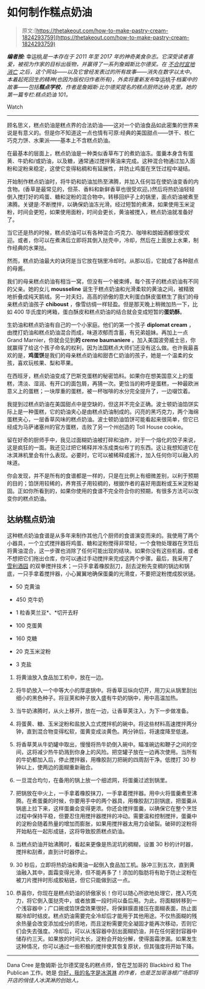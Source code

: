 # 如何制作糕点奶油

> 原文:[https://thetakeout.com/how-to-make-pastry-cream-1824293759](https://thetakeout.com/how-to-make-pastry-cream-1824293759)

***编者按:*** 幸运桃*是一本存在于 2011 年至 2017 年的神奇美食杂志。它深受读者喜爱，被视为作家的目标出版物，并赢得了一系列詹姆斯比尔德奖。在* [*不合时宜地消亡*](https://www.nytimes.com/2017/03/17/dining/lucky-peach-closing.html) *之后，这个网站——以及它曾经发表过的所有故事——消失在数字以太中。本着起死回生的精神(也因为版权归作者所有)，*外卖*将重新发布*幸运桃子*档案中的故事——包括**糕点学校**，作者是詹姆斯·比尔德奖提名的糕点厨师达纳·克里。她的第一篇专栏:糕点奶油 101。*

Watch

* * *

顾名思义，糕点奶油是糕点界的合法奶油——这对一个奶油食品如此密集的世界来说是有意义的。但是你不知道这一点也情有可原:经典的美国甜点——饼干、核仁巧克力饼、水果派——基本上不含糕点奶油。

在最基本的层面上，糕点奶油是一种类似香草布丁的煮奶油冻。蛋羹本身含有蛋黄、牛奶和/或奶油，以及糖，通常通过搅拌黄油来完成。这种混合物通过加入面粉和淀粉来稳定，这使它变得粘稠和有延展性，并防止鸡蛋在烹饪过程中凝结。

开始制作糕点奶油时，将牛奶和奶油加热至沸腾，并加入任何旨在使奶油变香的内含物。(香草是最常见的，但茶、香料和新鲜香草也很受欢迎。)然后将热奶油轻轻倒入搅打好的鸡蛋、糖和淀粉的混合物中。转移回炉子上的锅里，面点奶油被煮至沸腾。关键是:不断搅拌，以确保奶油冻光滑。经过短暂的煮沸，如果使用玉米淀粉，时间会更短，如果使用面粉，时间会更长，黄油被搅入，糕点奶油就准备好了。

当它还是热的时候，糕点奶油可以有各种混合:巧克力、咖啡和朗姆酒都很受欢迎。或者，你可以在煮沸后立即将其倒入挞壳中，冷却，然后在上面放上水果，制作经典的水果挞。

然而，糕点奶油最大的诀窍是当它放在锅里冷却时。从那以后，它就成了各种甜点的母酱。

我们的母亲糕点奶油有相当一窝，但没有一个被束缚，每个孩子的糕点奶油有不同的父亲。她的女儿 **mousseline** 诞生于糕点奶油和光滑柔软的黄油之间，被精致地折叠成纯天鹅绒。另一对夫妇，高高的骄傲的意大利蛋白酥皮蛋糕生了我们的母亲糕点奶油孩子 **chiboust** ，像雪纺绸一样轻盈。但是那天晚上稍微加热一下，比如 400 华氏度的烤箱，蛋白酥皮和糕点奶油的结合就会变成短暂的**蛋奶酥**。

生奶油和糕点奶油有自己的一个小家庭。他们的第一个孩子 **diplomat cream** ，由搅打奶油和糕点奶油混合而成，味道浓郁而含蓄，有兄弟姐妹。再加上一点 Grand Marnier，你就会见到**的 creme baumaniere** 。加入美国波旁威士忌，你就赢得了给这个孩子命名的权利，因为法国糕点大师们还没有这么做。也许我最喜欢的是，**鸡蛋饼**是我们的母亲糕点奶油和甜杏仁奶油的孩子，她是一个温柔的女孩，喜欢玩核果、梨和苹果。

在西班牙，糕点奶油变成了巴斯克蛋糕的秘密馅料。如果你在想美国意义上的蛋糕，清淡、湿润、有开口的面包屑，再猜一次。更恰当的称呼是蛋糕，一种最欧洲意义上的蛋糕；一块厚重的蛋糕，被一杯咖啡的水分完全提升了，一边啜饮着。

我提到过糕点奶油在美国甜点中是空缺的，但这并不完全正确。波士顿奶油馅饼实际上是一种蛋糕，它的奶油夹心是由糕点奶油制成的。闪亮的黑巧克力，两个海绵蛋糕夹心，一层香草风味的糕点奶油。波士顿奶油馅饼可能看起来很简单，但它已经成为马萨诸塞州的官方蛋糕，击败了另一个州创造的 Toll House cookie。

留在好奇的厨师手中，我见过面糊奶油被打碎和油炸，对于一个熔化的饺子来说，这是疯狂的一面。我还见过把它稀释并冷冻成类似布丁的东西。这让我想知道它在冰淇淋机里会有什么表现。必要时，它可以被稀释成酱汁，加入任何你可以融入的味道。

你会发现，并不是所有的食谱都是一样的，只是在比例上有细微差别，以利于预期的目的；馅饼用较稀的，养育孩子用较稠的，根据作者的喜好用面粉或玉米淀粉凝固。正如你所看到的，如果你使用的食谱不完全符合你的预期，有很多方法可以改变你的糕点奶油。

## 达纳糕点奶油

这种糕点奶油食谱是从多年来制作其他几个厨师的食谱演变而来的。我使用了两个小器具，一个立式搅拌器将鸡蛋、糖和淀粉搅得非常轻，一个食物处理器在烹饪后将黄油混合，这一步骤也消除了任何可能出现的结块。如果你没有这些机器，或者不想把它们拖出仓库，你可以通过手动搅拌来完成这两个步骤。最后，我采用了 [雪利酒园](http://www.starchefs.com/cook/chefs/bio/sherry-yard) 的双拳搅拌技术；一只手拿着橡胶刮刀，刮去淀粉先变稠的锅边和锅底，一只手拿着搅拌器，小心翼翼地确保蛋羹的光滑度，不要把淀粉搅成胶状链。

*   50 克黄油

*   450 克牛奶

*   1 粒香荚兰豆*、*切开去籽

*   100 克蛋黄

*   160 克糖

*   20 克玉米淀粉

*   3 克盐

1.  将黄油放入食品加工机中，放在一边。

2.  将牛奶放入一个中等大小的厚底锅中。将香草豆纵向切开，用刀尖从锅里刮出细小的黑色种子。将豆荚和种子放入盛有牛奶的锅中，用中高温加热。

3.  当牛奶沸腾时，从火上移开，放在一边，让香草荚注入，为下一步做准备。

4.  将蛋黄、糖、玉米淀粉和盐放入立式搅拌机的碗中。将这些材料高速搅拌两分钟，直到混合物变得松软，蛋黄变成淡黄色。两分钟后，将速度降至低速。

5.  将香草荚从牛奶罐中取出，慢慢将热牛奶倒入碗中。瞄准碗边和鞭子之间的空间，这将减少热牛奶溅到你身上的风险。把空罐子放在一边再次使用。当所有的牛奶都加入后，停止搅拌器，用橡胶刮刀把碗的四周刮干净。低搅打 30 秒钟以上，使两边的面糊重新融合。

6.  一旦混合均匀，在备用的锅上放一个细滤网，将蛋羹过滤到锅里。

7.  把锅放在中火上，一手拿着橡胶抹刀，一手拿着搅拌器。用中火将蛋羹煮至沸腾。在煮蛋羹的时候，你要用手中的两个器具，用橡胶刮刀刮锅底，把蛋羹从锅底上拉下来，这样蛋羹会变得更浓。你还会搅拌蛋羹，以确保它在整个烹饪过程中保持平稳，但要忍住用搅拌器搅拌的冲动。需要温和控制搅拌，蛋羹中的淀粉会随着热量的增加而膨胀，如果用搅拌器太用力会破裂。破碎的淀粉将开始粘在一起形成链，这将导致胶质糕点奶油。

8.  当糕点奶油开始沸腾时，看起来更像是热泥坑的稠糊，设置 30 秒的计时器，搅拌和刮煮，直到计时器停止。

9.  30 秒后，立即将热奶油和黄油一起倒入食品加工机。脉冲三到五次，直到黄油融入其中，面霜变得光滑，但不能再多了！添加的脂肪将有助于防止淀粉在被刀片搅拌时形成胶粘链，但它只能做到这一点。

10.  恭喜你，你现在是糕点奶油的骄傲家长！你可以随心所欲地处理它，搅入巧克力，将它倒入蛋挞壳中，或者放置一段时间以备后用。为此，将面糊转移到一个浅容器中；广口碗或馅饼盘效果很好。将保鲜膜直接压在面糊表面，防止面糊冷却时结皮。糕点奶油需要完全冷却后才能用于其他用途。不仅热面糊的残余热量会改变添加成分的质地，而且淀粉需要完全凝固才能再次移动，否则它们会失去强度。冷却后，可以从浅容器中刮出面糊奶油，并在任何密封容器中储存约三天。如果放的时间太长，淀粉会开始分解，使得面霜渗漏。如果发生这种情况，你可以通过一些积极的搅拌使其恢复原状，但其强度将开始下降。

* * *

Dana Cree 是詹姆斯·比尔德奖提名的糕点师，曾在芝加哥的 Blackbird 和 The Publican 工作。她是 [你好，我的名字是冰淇淋](https://thetakeout.com/ice-cream-makes-everything-better-even-science-1798259986) *的作者，也是芝加哥洛根广场即将开店的俏佳人冰淇淋的创始人。*